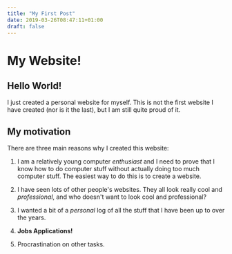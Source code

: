 ```yaml
---
title: "My First Post"
date: 2019-03-26T08:47:11+01:00
draft: false
---
```


# My Website!

## Hello World! 

I just created a personal website for myself. This is not the first website I have created (nor is it the last), but I am still quite proud of it.

## My motivation
There are three main reasons why I created this website:

1. I am a relatively young computer *enthusiast* and I need to prove that I know how to do computer stuff without actually doing too much computer stuff. The easiest way to do this is to create a website.

2. I have seen lots of other people's websites. They all look really cool and *professional*, and who doesn't want to look cool and professional?

3. I wanted a bit of a *personal* log of all the stuff that I have been up to over the years. 

4. **Jobs Applications!**

5. Procrastination on other tasks.




